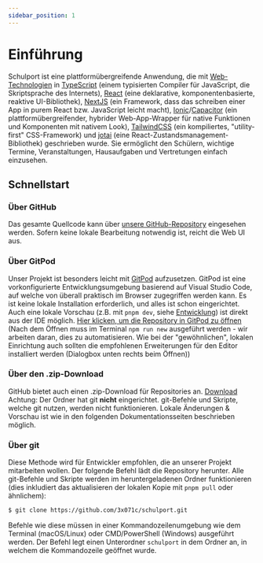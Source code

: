 ```yaml
---
sidebar_position: 1
---
```


# Einführung

Schulport ist eine plattformübergreifende Anwendung, die mit [Web-Technologien](https://developer.mozilla.org/docs/learn) in [TypeScript](https://www.typescriptlang.org/) (einem typisierten Compiler für JavaScript, die Skriptsprache des Internets), [React](https://reactjs.org/) (eine deklarative, komponentenbasierte, reaktive UI-Bibliothek), [NextJS](https://nextjs.org/) (ein Framework, dass das schreiben einer App in purem React bzw. JavaScript leicht macht), [Ionic](https://ionicframework.com/)/[Capacitor](https://capacitorjs.com/) (ein plattformübergreifender, hybrider Web-App-Wrapper für native Funktionen und Komponenten mit nativem Look), [TailwindCSS](https://tailwindcss.com/) (ein kompiliertes, "utility-first" CSS-Framework) und [jotai](https://jotai.pmnd.rs/) (eine React-Zustandsmanagement-Bibliothek) geschrieben wurde. Sie ermöglicht den Schülern, wichtige Termine, Veranstaltungen, Hausaufgaben und Vertretungen einfach einzusehen.

## Schnellstart

### Über GitHub

Das gesamte Quellcode kann über [unsere GitHub-Repository](https://github.com/3x071c/schulport) eingesehen werden. Sofern keine lokale Bearbeitung notwendig ist, reicht die Web UI aus.

### Über GitPod

Unser Projekt ist besonders leicht mit [GitPod](https://gitpod.io) aufzusetzen. GitPod ist eine vorkonfigurierte Entwicklungsumgebung basierend auf Visual Studio Code, auf welche von überall praktisch im Browser zugegriffen werden kann. Es ist keine lokale Installation erforderlich, und alles ist schon eingerichtet. Auch eine lokale Vorschau (z.B. mit `pnpm dev`, siehe [Entwicklung](development)) ist direkt aus der IDE möglich. [Hier klicken, um die Repository in GitPod zu öffnen](https://gitpod.io/#github.com/3x071c/schulport) (Nach dem Öffnen muss im Terminal `npm run new` ausgeführt werden - wir arbeiten daran, dies zu automatisieren. Wie bei der "gewöhnlichen", lokalen Einrichtung auch sollten die empfohlenen Erweiterungen für den Editor installiert werden (Dialogbox unten rechts beim Öffnen))

### Über den .zip-Download

GitHub bietet auch einen .zip-Download für Repositories an. [Download](https://github.com/3x071c/schulport/archive/refs/heads/trunk.zip) Achtung: Der Ordner hat git **nicht** eingerichtet. git-Befehle und Skripte, welche git nutzen, werden nicht funktionieren. Lokale Änderungen & Vorschau ist wie in den folgenden Dokumentationsseiten beschrieben möglich.

### Über git

Diese Methode wird für Entwickler empfohlen, die an unserer Projekt mitarbeiten wollen. Der folgende Befehl lädt die Repository herunter. Alle git-Befehle und Skripte werden im heruntergeladenen Ordner funktionieren (dies inkludiert das aktualisieren der lokalen Kopie mit `pnpm pull` oder ähnlichem):

```sh
$ git clone https://github.com/3x071c/schulport.git
```

Befehle wie diese müssen in einer Kommandozeilenumgebung wie dem Terminal (macOS/Linux) oder CMD/PowerShell (Windows) ausgeführt werden. Der Befehl legt einen Unterordner `schulport` in dem Ordner an, in welchem die Kommandozeile geöffnet wurde.
